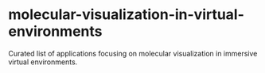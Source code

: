 # molecular-visualization-in-virtual-environments
Curated list of applications focusing on molecular visualization in immersive virtual environments.
